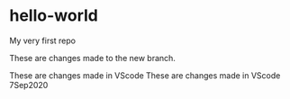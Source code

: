 # hello-world
My very first repo

These are changes made to the new branch.

These are changes made in VScode
These are changes made in VScode 7Sep2020